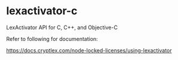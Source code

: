 # lexactivator-c
LexActivator API for C, C++, and Objective-C

Refer to following for documentation:

https://docs.cryptlex.com/node-locked-licenses/using-lexactivator
